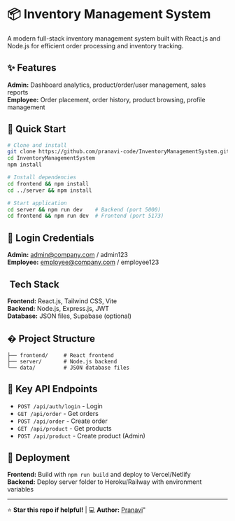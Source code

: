 # 📦 Inventory Management System

A modern full-stack inventory management system built with React.js and Node.js for efficient order processing and inventory tracking.

## ✨ Features

**Admin:** Dashboard analytics, product/order/user management, sales reports  
**Employee:** Order placement, order history, product browsing, profile management

## 🚀 Quick Start

```bash
# Clone and install
git clone https://github.com/pranavi-code/InventoryManagementSystem.git
cd InventoryManagementSystem
npm install

# Install dependencies
cd frontend && npm install
cd ../server && npm install

# Start application
cd server && npm run dev    # Backend (port 5000)
cd frontend && npm run dev  # Frontend (port 5173)
```

## 🔐 Login Credentials

**Admin:** admin@company.com / admin123  
**Employee:** employee@company.com / employee123

## ️ Tech Stack

**Frontend:** React.js, Tailwind CSS, Vite  
**Backend:** Node.js, Express.js, JWT  
**Database:** JSON files, Supabase (optional)

## � Project Structure

```
├── frontend/     # React frontend
├── server/       # Node.js backend  
└── data/         # JSON database files
```

## 🔧 Key API Endpoints

- `POST /api/auth/login` - Login
- `GET /api/order` - Get orders
- `POST /api/order` - Create order
- `GET /api/product` - Get products
- `POST /api/product` - Create product (Admin)

## 🚀 Deployment

**Frontend:** Build with `npm run build` and deploy to Vercel/Netlify  
**Backend:** Deploy server folder to Heroku/Railway with environment variables

---

⭐ **Star this repo if helpful!** | ‍💻 **Author:** [Pranavi](https://github.com/pranavi-code)" 
